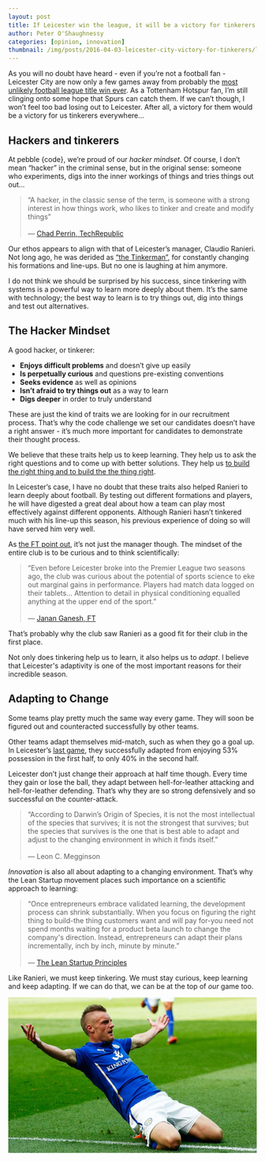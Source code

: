 ```yaml
---
layout: post
title: If Leicester win the league, it will be a victory for tinkerers everywhere
author: Peter O'Shaughnessy
categories: [opinion, innovation]
thumbnail: /img/posts/2016-04-03-leicester-city-victory-for-tinkerers/leicester-city-vardy.jpg
---
```


As you will no doubt have heard - even if you’re not a football fan - Leicester City are now only a few games away from 
probably the [most unlikely football league title win ever](http://www.theguardian.com/football/2016/mar/13/gary-lineker-leicester-city-premier-league-title). 
As a Tottenham Hotspur fan, I’m still clinging onto some hope that Spurs can catch them. If we can’t though, I won’t 
feel too bad losing out to Leicester. After all, a victory for them would be a victory for us tinkerers everywhere...

## Hackers and tinkerers

At pebble {code}, we’re proud of our *hacker mindset*. Of course, I don’t mean “hacker” in the criminal sense, but in 
the original sense: someone who experiments, digs into the inner workings of things and tries things out out...

> “A hacker, in the classic sense of the term, is someone with a strong interest in how things work, who likes to tinker and create and modify things”
<br/><br/>— [Chad Perrin, TechRepublic](http://www.techrepublic.com/blog/it-security/hacker-vs-cracker/)

Our ethos appears to align with that of Leicester’s manager, Claudio Ranieri. Not long ago, he was derided as 
[“the Tinkerman”](http://www.theguardian.com/football/blog/2016/feb/12/claudio-ranieri-leicester-arsenal-the-man), 
for constantly changing his formations and line-ups. But no one is laughing at him anymore.

I do not think we should be surprised by his success, since tinkering with systems is a powerful way to learn more 
deeply about them. It’s the same with technology; the best way to learn is to try things out, dig into things and test 
out alternatives.


## The Hacker Mindset

A good hacker, or tinkerer:

* **Enjoys difficult problems** and doesn’t give up easily
* **Is perpetually curious** and questions pre-existing conventions
* **Seeks evidence** as well as opinions
* **Isn’t afraid to try things out** as a way to learn
* **Digs deeper** in order to truly understand

These are just the kind of traits we are looking for in our recruitment process. That’s why the code challenge we set
our candidates doesn’t have a right answer - it’s much more important for candidates to demonstrate their thought process. 

We believe that these traits help us to keep learning. They help us to ask the right questions and to come up with better solutions. 
They help us [to build the right thing and to build the the thing right](http://pebblecode.com/blog/how-to-succeed-in-a-digital-transformation/).

In Leicester’s case, I have no doubt that these traits also helped Ranieri to learn deeply about football. By testing 
out different formations and players, he will have digested a great deal about how a team can play most effectively 
against different opponents. Although Ranieri hasn’t tinkered much with his line-up this season, his previous experience 
of doing so will have served him very well. 

As [the FT point out](http://www.ft.com/cms/s/2/0f843f1a-f1b7-11e5-aff5-19b4e253664a.html#axzz44mY7lyUz), it’s not just 
the manager though. The mindset of the entire club is to be curious and to think scientifically:

> “Even before Leicester broke into the Premier League two seasons ago, the club was curious about the potential of sports science to eke out marginal gains in performance. Players had match data logged on their tablets… Attention to detail in physical conditioning equalled anything at the upper end of the sport.”
<br/><br/>— [Janan Ganesh, FT](http://www.ft.com/cms/s/2/0f843f1a-f1b7-11e5-aff5-19b4e253664a.html#axzz44mY7lyUz)

That’s probably why the club saw Ranieri as a good fit for their club in the first place.

Not only does tinkering help us to learn, it also helps us to *adapt*. I believe that Leicester's 
adaptivity is one of the most important reasons for their incredible season.


## Adapting to Change 

Some teams play pretty much the same way every game. They will soon be figured out and counteracted successfully by other 
teams.

Other teams adapt themselves mid-match, such as when they go a goal up. In Leicester’s [last game](http://www.bbc.co.uk/sport/football/35906375), 
they successfully adapted from enjoying 53% possession in the first half, to only 40% in the second half. 

Leicester don’t just change their approach at half time though. Every time they gain or lose the ball, they adapt 
between hell-for-leather attacking and hell-for-leather defending. That’s why they are so strong defensively and so 
successful on the counter-attack.

> “According to Darwin’s Origin of Species, it is not the most intellectual of the species that survives; it is not the strongest that survives; but the species that survives is the one that is best able to adapt and adjust to the changing environment in which it finds itself.”
<br/><br/>— Leon C. Megginson

*Innovation* is also all about adapting to a changing environment. That’s why the Lean Startup movement places such 
importance on a scientific approach to learning:

> “Once entrepreneurs embrace validated learning, the development process can shrink substantially. When you focus on figuring the right thing to build-the thing customers want and will pay for-you need not spend months waiting for a product beta launch to change the company's direction. Instead, entrepreneurs can adapt their plans incrementally, inch by inch, minute by minute.”
<br/><br/>— [The Lean Startup Principles](http://theleanstartup.com/principles)

Like Ranieri, we must keep tinkering. We must stay curious, keep learning and keep adapting. If we can do that, we can 
be at the top of *our* game too.

![[Vardy](https://www.youtube.com/watch?v=A0BnIQjavmo)](/img/posts/2016-04-03-leicester-city-victory-for-tinkerers/leicester-city-vardy.jpg)
